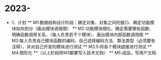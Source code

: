 # 2023-
* 1、计划
** M1:数据结构设计阶段：确定对象、对象之间的接口、确定功能模块如何划分（画出模块调用图）
** M2:功能模块细化、确定需要哪些函数、明确函数调用关系、（每人负责若干个模块）、画出模块内部函数调用图
** M3:每人负责自己模块函数的编码、自己选择编码方法、算法类型（必须要有注释），并对自己开发的模块进行测试
** M3.5:将各个模块链接进行测试 
** M4:图形化
**（以上阶段除M3都要写入技术文档）
** M5:成品，写用户文档
